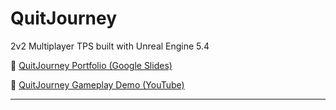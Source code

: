 # QuitJourney



2v2 Multiplayer TPS built with Unreal Engine 5.4


📂 [QuitJourney Portfolio (Google Slides)](https://docs.google.com/presentation/d/15SAooBuIYBlv_Y0Etg1RbudGq3PJrtU16DnEki89axs/view?usp=sharing)

🎥 [QuitJourney Gameplay Demo (YouTube)](https://youtu.be/z_u9Qs7OwrY)


---



